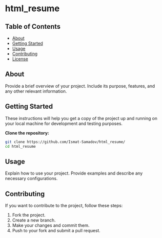 # html_resume


## Table of Contents

- [About](#about)
- [Getting Started](#getting-started)
- [Usage](#usage)
- [Contributing](#contributing)
- [License](#license)

## About

Provide a brief overview of your project. Include its purpose, features, and any other relevant information.

## Getting Started

These instructions will help you get a copy of the project up and running on your local machine for development and testing purposes.

 **Clone the repository:**
   ```bash
   git clone https://github.com/Ismat-Samadov/html_resume/
   cd html_resume
   ```


## Usage

Explain how to use your project. Provide examples and describe any necessary configurations.

## Contributing

If you want to contribute to the project, follow these steps:

1. Fork the project.
2. Create a new branch.
3. Make your changes and commit them.
4. Push to your fork and submit a pull request.
